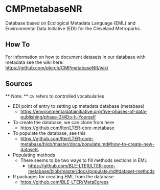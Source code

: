 # CMPmetabaseNR
Database based on Ecological Metadata Language (EML) and Environmental Data Initiative (EDI) for the Cleveland Metroparks.

## How To
For information on how to document datasets in our database with metadata see the wiki here: 
https://github.com/plorch/CMPmetabaseNR/wiki

## Sources

** Note: ** cv refers to controlled vocabularies

* EDI point of entry to setting up metadata database (metabase)
  * https://environmentaldatainitiative.org/five-phases-of-data-publishing/phase-3/#Do-It-Yourself
* To create the database, we can clone from here
  * https://github.com/lter/LTER-core-metabase
* To populate the database, see this
  * https://github.com/lter/LTER-core-metabase/blob/master/docs/populate.md#how-to-create-new-datasets
* Populating methods
  * There seems to be two ways to fill methods sections in EML
    * https://github.com/BLE-LTER/LTER-core-metabase/blob/master/docs/populate.md#dataset-methods
* R packages for creating EML from the database
  * https://github.com/BLE-LTER/MetaEgress
